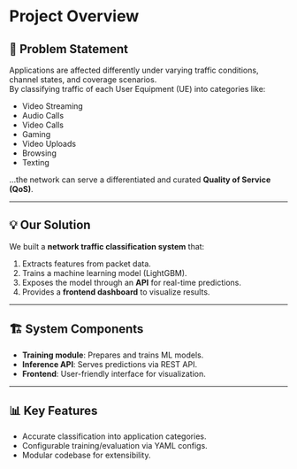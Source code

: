 # Project Overview

## 🎯 Problem Statement
Applications are affected differently under varying traffic conditions, channel states, and coverage scenarios.  
By classifying traffic of each User Equipment (UE) into categories like:
- Video Streaming
- Audio Calls
- Video Calls
- Gaming
- Video Uploads
- Browsing
- Texting

…the network can serve a differentiated and curated **Quality of Service (QoS)**.

---

## 💡 Our Solution
We built a **network traffic classification system** that:
1. Extracts features from packet data.
2. Trains a machine learning model (LightGBM).
3. Exposes the model through an **API** for real-time predictions.
4. Provides a **frontend dashboard** to visualize results.

---

## 🏗️ System Components
- **Training module**: Prepares and trains ML models.
- **Inference API**: Serves predictions via REST API.
- **Frontend**: User-friendly interface for visualization.

---

## 📊 Key Features
- Accurate classification into application categories.
- Configurable training/evaluation via YAML configs.
- Modular codebase for extensibility.
